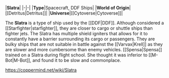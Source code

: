 |**Slatra**|
|-|-|
|**Type**|Spacecraft, DDF Ships|
|**World of Origin**|[[Detritus\|Detritus]]|
|**Universe**|[[Cytoverse\|Cytoverse]]|

The **Slatra** is a type of ship used by the [[DDF\|DDF]]. Although considered a [[Starfighter\|starfighter]], they are closer to cargo or shuttle ships than fighter jets. The Slatra has multiple shield igniters that allows for it to constantly have a barrier surrounding its cargo or passengers. They are bulky ships that are not suitable in battle against the [[Varvax\|Krell]] as they are slower and more cumbersome than enemy vehicles.
[[Spensa\|Spensa]] trained on a Slatra during flight school. She thought it was inferior to [[M-Bot\|M-Bot]], and found it to be slow and commonplace.



https://coppermind.net/wiki/Slatra